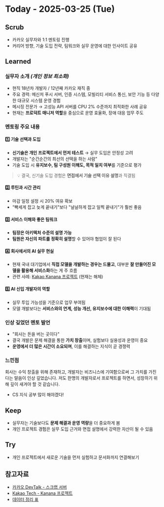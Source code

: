 # Today - 2025-03-25 (Tue)

## Scrub
- 카카오 실무자와 1:1 멘토링 진행
- 커리어 방향, 기술 도입 전략, 팀워크와 실무 운영에 대한 인사이트 공유

## Learned

### 실무자 소개 *(개인 정보 최소화)*
- 현직 18년차 개발자 / 12년째 카카오 재직 중
- 주요 경력: 메신저 푸시 서버, 인증 시스템, 모빌리티 서비스 통신, 보안 기능 등 다양한 대규모 시스템 운영 경험
- 메시징 전문가 → 고성능 API 서버를 CPU 2% 수준까지 최적화한 사례 공유
- 현재는 **프로덕트 매니저 역할**을 중심으로 운영 효율화, 장애 대응 업무 주도

### 멘토링 주요 내용

#### 1️⃣ 기술 선택과 도입
- **신기술은 개인 프로젝트에서 먼저 테스트** → 실무 도입은 안정성 고려
- 개발자는 "순간순간의 최선의 선택을 하는 사람"
- 기술 도입 시 **유지보수, 팀 구성원 이해도, 목적 일치 여부**를 기준으로 평가

> 💡 결국, 신기술 도입 경험은 **면접에서 기술 선택 이유 설명**과 직결됨

#### 2️⃣ 루틴과 시간 관리
- 마감 일정 설정 시 20% 여유 확보
- "빡세게 잡고 늦게 끝내기"보다 "널널하게 잡고 일찍 끝내기"가 훨씬 좋음

#### 3️⃣ 서비스 이해와 좋은 팀워크
- **팀장은 아키텍처 수준의 설명 가능**
- **팀원은 자신의 파트를 정확히 설명**할 수 있어야 협업이 잘 된다

#### 4️⃣ 회사에서의 AI 실무 현실
- 현재 국내 대기업에서 **직접 모델을 개발하는 경우는 드물고**, 대부분 **잘 만들어진 모델을 활용해 서비스화**하는 게 주 흐름
- 관련 사례: [Kakao Kanana 프로젝트](https://tech.kakao.com/posts/689) (현재는 해체)

#### 5️⃣ AI 신입 개발자의 역할
- 실무 투입 가능성을 기준으로 업무 부여됨
- 모델 개발보다는 **서비스와의 연계, 성능 개선, 유지보수에 대한 이해력**이 기대됨

### 인상 깊었던 멘토 발언
- "회사는 돈을 버는 곳이다"
- 결국 개발은 문제 해결을 통한 **가치 창출**이며, 실험보다 실용성과 운영이 중요
- **운영에서 더 많은 시간이 소요되며**, 이를 해결하는 지식이 곧 경쟁력

### 느낀점
회사는 수익 창출을 위해 존재하고, 개발자는 비즈니스에 기여함으로써 그 가치를 가진다는 말씀이 인상 깊었습니다.
저도 한명의 개발자로서 프로젝트를 하면서, 성장하기 위해 깊이 새겨야 할 것 같습니다.

- CS 지식 공부 많이 해야겠다!

## Keep
- 실무자는 기술보다도 **문제 해결과 운영 역량**을 더 중요하게 봄
- 개인 프로젝트 경험은 실무 도입 근거와 면접 설명에서 강력한 자산이 될 수 있음

## Try
- 개인 프로젝트에서 새로운 기술을 먼저 실험하고 문서화까지 연결해보기

## 참고자료
- [카카오 DevTalk - 스크랩 서버](https://devtalk.kakao.com/t/url/138724)
- [Kakao Tech - Kanana 프로젝트](https://tech.kakao.com/posts/689)
- [데이터 정리 표](https://www.notion.so/1c009fd9adc48094a930cc75e8638b26?pvs=21)